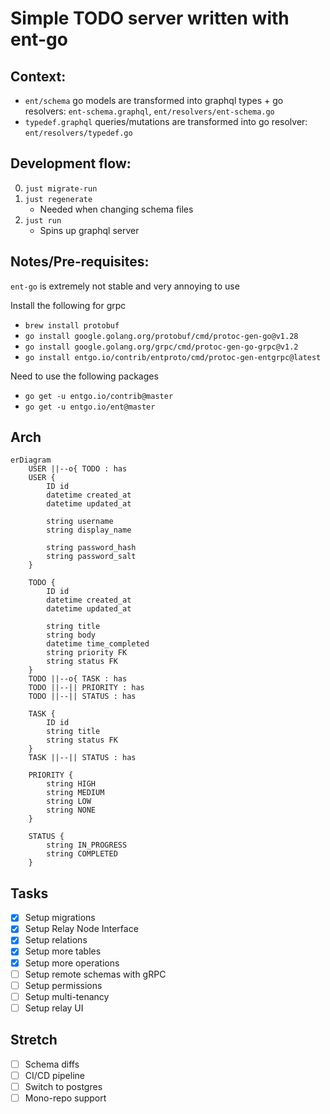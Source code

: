 # Simple TODO server written with ent-go

## Context:

- `ent/schema` go models are transformed into graphql types + go resolvers: `ent-schema.graphql`, `ent/resolvers/ent-schema.go`
- `typedef.graphql` queries/mutations are transformed into go resolver: `ent/resolvers/typedef.go`

## Development flow:

0. `just migrate-run`
1. `just regenerate`
   - Needed when changing schema files
2. `just run`
   - Spins up graphql server

## Notes/Pre-requisites:
`ent-go` is extremely not stable and very annoying to use

Install the following for grpc
- `brew install protobuf`
- `go install google.golang.org/protobuf/cmd/protoc-gen-go@v1.28`
- `go install google.golang.org/grpc/cmd/protoc-gen-go-grpc@v1.2`
- `go install entgo.io/contrib/entproto/cmd/protoc-gen-entgrpc@latest`

Need to use the following packages
- `go get -u entgo.io/contrib@master`
- `go get -u entgo.io/ent@master`


## Arch
```mermaid
erDiagram
    USER ||--o{ TODO : has
    USER {
        ID id
        datetime created_at
        datetime updated_at

        string username
        string display_name

        string password_hash
        string password_salt
    }

    TODO {
        ID id
        datetime created_at
        datetime updated_at

        string title
        string body
        datetime time_completed
        string priority FK
        string status FK
    }
    TODO ||--o{ TASK : has
    TODO ||--|| PRIORITY : has
    TODO ||--|| STATUS : has

    TASK {
        ID id
        string title
        string status FK
    }
    TASK ||--|| STATUS : has

    PRIORITY {
        string HIGH
        string MEDIUM
        string LOW
        string NONE
    }

    STATUS {
        string IN_PROGRESS
        string COMPLETED
    }
```

## Tasks
- [x] Setup migrations
- [x] Setup Relay Node Interface
- [x] Setup relations
- [x] Setup more tables
- [x] Setup more operations
- [ ] Setup remote schemas with gRPC
- [ ] Setup permissions
- [ ] Setup multi-tenancy
- [ ] Setup relay UI

## Stretch
- [ ] Schema diffs
- [ ] CI/CD pipeline
- [ ] Switch to postgres
- [ ] Mono-repo support